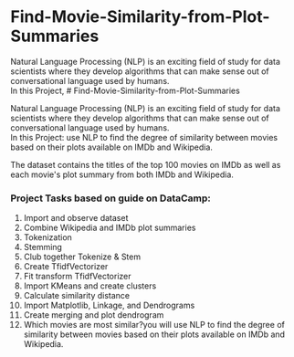 # Find-Movie-Similarity-from-Plot-Summaries

Natural Language Processing (NLP) is an exciting field of study for data scientists where they develop algorithms that can make sense out of conversational language used by humans.<br> 
In this Project, # Find-Movie-Similarity-from-Plot-Summaries

Natural Language Processing (NLP) is an exciting field of study for data scientists where they develop algorithms that can make sense out of conversational language used by humans.<br> 
In this Project: use NLP to find the degree of similarity between movies based on their plots available on IMDb and Wikipedia.<br>

The dataset contains the titles of the top 100 movies on IMDb as well as each movie's plot summary from both IMDb and Wikipedia.<br>
### Project Tasks based on guide on DataCamp:

1. Import and observe dataset
2. Combine Wikipedia and IMDb plot summaries
3. Tokenization
4. Stemming
5. Club together Tokenize & Stem
6. Create TfidfVectorizer
7. Fit transform TfidfVectorizer
8. Import KMeans and create clusters
9. Calculate similarity distance
10. Import Matplotlib, Linkage, and Dendrograms
11. Create merging and plot dendrogram
12. Which movies are most similar?you will use NLP to find the degree of similarity between movies based on their plots available on IMDb and Wikipedia.<br>

